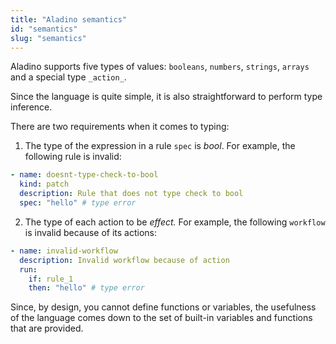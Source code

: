 ```yaml
---
title: "Aladino semantics"
id: "semantics"
slug: "semantics"
---
```


Aladino supports five types of values: `booleans`, `numbers`, `strings`, `arrays` and a special type `_action_`.

Since the language is quite simple, it is also straightforward to perform type inference.

There are two requirements when it comes to typing:

1. The type of the expression in a rule `spec` is _bool_. For example, the following rule is invalid:

```yaml
- name: doesnt-type-check-to-bool
  kind: patch
  description: Rule that does not type check to bool
  spec: "hello" # type error
```

2. The type of each action to be _effect._ For example, the following `workflow` is invalid because of its actions:

```yaml
- name: invalid-workflow
  description: Invalid workflow because of action
  run:
    if: rule_1
    then: "hello" # type error
```

Since, by design, you cannot define functions or variables, the usefulness of the language comes down to the set of built-in variables and functions that are provided.
